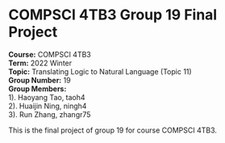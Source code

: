 # COMPSCI 4TB3 Group 19 Final Project


**Course:** COMPSCI 4TB3\
**Term:** 2022 Winter\
**Topic:** Translating Logic to Natural Language (Topic 11)\
**Group Number:** 19\
**Group Members:**\
1). Haoyang Tao, taoh4\
2). Huaijin Ning, ningh4\
3). Run Zhang, zhangr75


This is the final project of group 19 for course COMPSCI 4TB3.